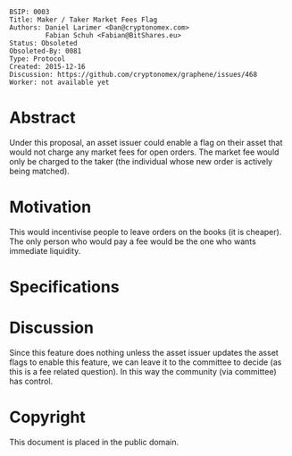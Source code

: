     BSIP: 0003
    Title: Maker / Taker Market Fees Flag
    Authors: Daniel Larimer <Dan@cryptonomex.com>
             Fabian Schuh <Fabian@BitShares.eu>
    Status: Obsoleted
    Obsoleted-By: 0081
    Type: Protocol
    Created: 2015-12-16
    Discussion: https://github.com/cryptonomex/graphene/issues/468
    Worker: not available yet

# Abstract

Under this proposal, an asset issuer could enable a flag on their asset that
would not charge any market fees for open orders. The market fee would only be
charged to the taker (the individual whose new order is actively being matched).

# Motivation

This would incentivise people to leave orders on the books (it is cheaper). The
only person who would pay a fee would be the one who wants immediate liquidity.

# Specifications

# Discussion

Since this feature does nothing unless the asset issuer updates the asset flags
to enable this feature, we can leave it to the committee to decide (as this is a
fee related question). In this way the community (via committee) has control.

# Copyright

This document is placed in the public domain.
